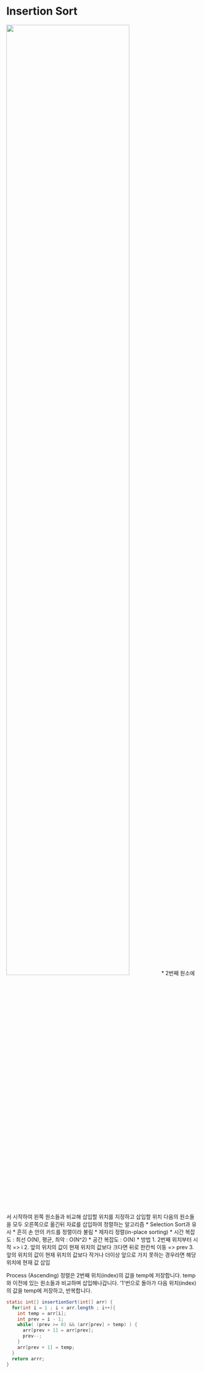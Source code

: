 # Insertion Sort
<img width="80%" src="https://miro.medium.com/max/724/1*lOADpUyGCRe2VC7Rl7HV9g.gif"/>  
* 2번째 원소에서 시작하여 왼쪽 원소들과 비교해 삽입할 위치를 지정하고 삽입할 위치 다음의 원소들을 모두 오른쪽으로 옮긴뒤 자료를 삽입하여 정렬하는 알고리즘
* Selection Sort과 유사
* 흔히 손 안의 카드를 정렬이라 불림
* 제자리 정렬(in-place sorting)
* 시간 복잡도 : 최선 O(N), 평균, 최악 : O(N^2)
* 공간 복잡도 : O(N)
* 방법
  1. 2번째 위치부터 시작 => i
  2. 앞의 위치의 값이 현재 위치의 값보다 크다면 뒤로 한칸씩 이동 => prev 
  3. 앞의 위치의 값이 현재 위치의 값보다 작거나 더이상 앞으로 가지 못하는 경우라면 해당 위치에 현재 값 삽입

Process (Ascending)
정렬은 2번째 위치(index)의 값을 temp에 저장합니다.
temp와 이전에 있는 원소들과 비교하며 삽입해나갑니다.
'1'번으로 돌아가 다음 위치(index)의 값을 temp에 저장하고, 반복합니다.

```java
static int[] insertionSort(int[] arr) {
  for(int i = 1 ; i < arr.length ; i++){
    int temp = arr[i];
    int prev = i - 1;
    while( (prev >= 0) && (arr[prev] > temp) ) {
      arr[prev + 1] = arr[prev];
      prev--;
    }
    arr[prev + 1] = temp;
  }
  return arrr;
}
```
